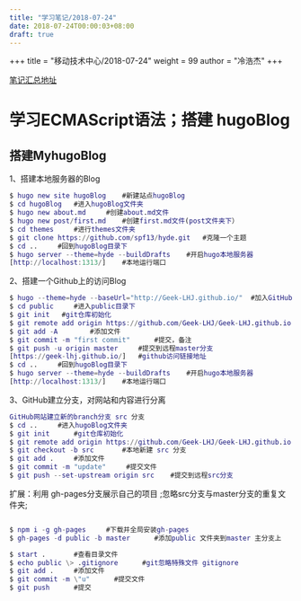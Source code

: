 ```yaml
---
title: "学习笔记/2018-07-24"
date: 2018-07-24T00:00:03+08:00
draft: true
---
```


+++
title = "移动技术中心/2018-07-24"
weight = 99
author = "冷浩杰"
+++

[笔记汇总地址](https://geek-lhj.github.io/post/index3/)

# 学习ECMAScript语法；搭建 hugoBlog

## 搭建MyhugoBlog

1、搭建本地服务器的Blog

```m
$ hugo new site hugoBlog    #新建站点hugoBlog
$ cd hugoBlog   #进入hugoBlog文件夹
$ hugo new about.md     #创建about.md文件
$ hugo new post/first.md    #创建first.md文件(post文件夹下）
$ cd themes     #进行themes文件夹
$ git clone https://github.com/spf13/hyde.git   #克隆一个主题
$ cd ..     #回到hugoBlog目录下
$ hugo server --theme=hyde --buildDrafts    #开启hugo本地服务器
[http://localhost:1313/]    #本地运行端口

```

2、搭建一个Github上的访问Blog

```m
$ hugo --theme=hyde --baseUrl="http://Geek-LHJ.github.io/"  #加入GitHub上主题链接文件
$ cd public     #进入public目录下
$ git init   #git仓库初始化
$ git remote add origin https://github.com/Geek-LHJ/Geek-LHJ.github.io.git      #连接到远程建立的GitHub仓库
$ git add -A        #添加文件
$ git commit -m "first commit"      #提交，备注
$ git push -u origin master     #提交到远程master分支
[https://geek-lhj.github.io/]   #github访问链接地址
$ cd ..     #回到hugoBlog目录下
$ hugo server --theme=hyde --buildDrafts    #开启hugo本地服务器
[http://localhost:1313/]    #本地运行端口
```

3、GitHub建立分支，对网站和内容进行分离

```m
GitHub网站建立新的branch分支 src 分支
$ cd ..     #进入hugoBlog文件夹
$ git init      #git仓库初始化
$ git remote add origin https://github.com/Geek-LHJ/Geek-LHJ.github.io.git      #连接到远程建立的GitHub仓库
$ git checkout -b src       #本地新建 src 分支
$ git add .     #添加文件
$ git commit -m "update"     #提交文件
$ git push --set-upstream origin src    #提交到远程src分支

```

扩展：利用 gh-pages分支展示自己的项目 ;忽略src分支与master分支的重复文件夹;

```m

$ npm i -g gh-pages     #下载并全局安装gh-pages
$ gh-pages -d public -b master      #添加public 文件夹到master 主分支上

$ start .       #查看目录文件
$ echo public \> .gitignore      #git忽略特殊文件 gitignore
$ git add .     #添加文件
$ git commit -m \"u"      #提交文件
$ git push      #提交
```
